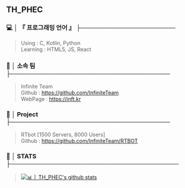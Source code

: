 ## TH_PHEC
### 💻 │ 『 프로그래밍 언어 』 ├──────────────────────
> Using : C, Kotlin, Python  
> Learning : HTML5, JS, React

### 👫 │ 소속 팀 ├─────────────────────────────────────
> Infinite Team  
Github : https://github.com/InfiniteTeam  
WebPage : https://inft.kr

### 📩 │ Project ├─────────────────────────────────────
> RTbot [1500 Servers, 8000 Users]  
Github : https://github.com/InfiniteTeam/RTBOT

### 📢 │ STATS ├───────────────────────────────────────
> [![📊 │ TH_PHEC's github stats](https://github-readme-stats.vercel.app/api?username=gimon0330)](https://github.com/anuraghazra/github-readme-stats)
